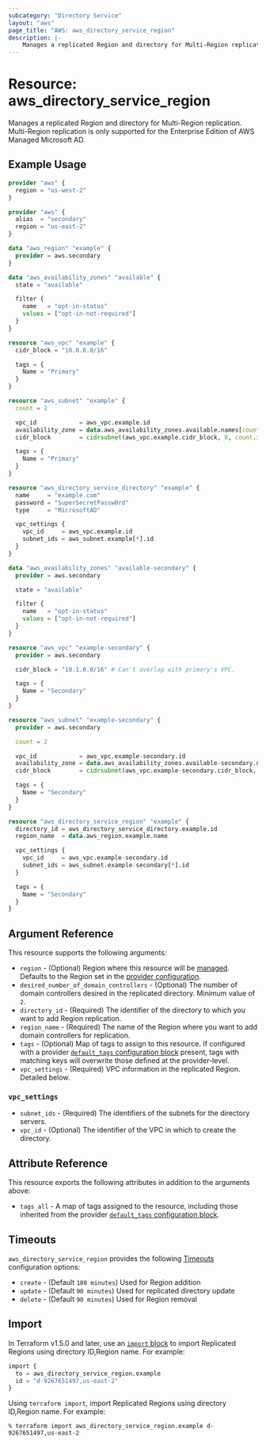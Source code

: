 ```yaml
---
subcategory: "Directory Service"
layout: "aws"
page_title: "AWS: aws_directory_service_region"
description: |-
    Manages a replicated Region and directory for Multi-Region replication.
---
```


# Resource: aws_directory_service_region

Manages a replicated Region and directory for Multi-Region replication.
Multi-Region replication is only supported for the Enterprise Edition of AWS Managed Microsoft AD.

## Example Usage

```terraform
provider "aws" {
  region = "us-west-2"
}

provider "aws" {
  alias  = "secondary"
  region = "us-east-2"
}

data "aws_region" "example" {
  provider = aws.secondary
}

data "aws_availability_zones" "available" {
  state = "available"

  filter {
    name   = "opt-in-status"
    values = ["opt-in-not-required"]
  }
}

resource "aws_vpc" "example" {
  cidr_block = "10.0.0.0/16"

  tags = {
    Name = "Primary"
  }
}

resource "aws_subnet" "example" {
  count = 2

  vpc_id            = aws_vpc.example.id
  availability_zone = data.aws_availability_zones.available.names[count.index]
  cidr_block        = cidrsubnet(aws_vpc.example.cidr_block, 8, count.index)

  tags = {
    Name = "Primary"
  }
}

resource "aws_directory_service_directory" "example" {
  name     = "example.com"
  password = "SuperSecretPassw0rd"
  type     = "MicrosoftAD"

  vpc_settings {
    vpc_id     = aws_vpc.example.id
    subnet_ids = aws_subnet.example[*].id
  }
}

data "aws_availability_zones" "available-secondary" {
  provider = aws.secondary

  state = "available"

  filter {
    name   = "opt-in-status"
    values = ["opt-in-not-required"]
  }
}

resource "aws_vpc" "example-secondary" {
  provider = aws.secondary

  cidr_block = "10.1.0.0/16" # Can't overlap with primary's VPC.

  tags = {
    Name = "Secondary"
  }
}

resource "aws_subnet" "example-secondary" {
  provider = aws.secondary

  count = 2

  vpc_id            = aws_vpc.example-secondary.id
  availability_zone = data.aws_availability_zones.available-secondary.names[count.index]
  cidr_block        = cidrsubnet(aws_vpc.example-secondary.cidr_block, 8, count.index)

  tags = {
    Name = "Secondary"
  }
}

resource "aws_directory_service_region" "example" {
  directory_id = aws_directory_service_directory.example.id
  region_name  = data.aws_region.example.name

  vpc_settings {
    vpc_id     = aws_vpc.example-secondary.id
    subnet_ids = aws_subnet.example-secondary[*].id
  }

  tags = {
    Name = "Secondary"
  }
}
```

## Argument Reference

This resource supports the following arguments:

* `region` - (Optional) Region where this resource will be [managed](https://docs.aws.amazon.com/general/latest/gr/rande.html#regional-endpoints). Defaults to the Region set in the [provider configuration](https://registry.terraform.io/providers/hashicorp/aws/latest/docs#aws-configuration-reference).
* `desired_number_of_domain_controllers` - (Optional) The number of domain controllers desired in the replicated directory. Minimum value of `2`.
* `directory_id` - (Required) The identifier of the directory to which you want to add Region replication.
* `region_name` - (Required) The name of the Region where you want to add domain controllers for replication.
* `tags` - (Optional) Map of tags to assign to this resource. If configured with a provider [`default_tags` configuration block](https://www.terraform.io/docs/providers/aws/index.html#default_tags-configuration-block) present, tags with matching keys will overwrite those defined at the provider-level.
* `vpc_settings` - (Required) VPC information in the replicated Region. Detailed below.

### `vpc_settings`

* `subnet_ids` - (Required) The identifiers of the subnets for the directory servers.
* `vpc_id` - (Optional) The identifier of the VPC in which to create the directory.

## Attribute Reference

This resource exports the following attributes in addition to the arguments above:

* `tags_all` - A map of tags assigned to the resource, including those inherited from the provider [`default_tags` configuration block](https://www.terraform.io/docs/providers/aws/index.html#default_tags-configuration-block).

## Timeouts

`aws_directory_service_region` provides the following [Timeouts](https://developer.hashicorp.com/terraform/language/resources/syntax#operation-timeouts) configuration options:

- `create` - (Default `180 minutes`) Used for Region addition
- `update` - (Default `90 minutes`) Used for replicated directory update
- `delete` - (Default `90 minutes`) Used for Region removal

## Import

In Terraform v1.5.0 and later, use an [`import` block](https://developer.hashicorp.com/terraform/language/import) to import Replicated Regions using directory ID,Region name. For example:

```terraform
import {
  to = aws_directory_service_region.example
  id = "d-9267651497,us-east-2"
}
```

Using `terraform import`, import Replicated Regions using directory ID,Region name. For example:

```console
% terraform import aws_directory_service_region.example d-9267651497,us-east-2
```
